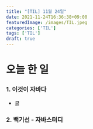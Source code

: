 ```yaml
---
title: "[TIL] 11월 24일"
date: 2021-11-24T16:36:38+09:00
featuredImage: /images/TIL.jpeg
categories: ['TIL']
tags: ['TIL']
draft: true
---
```


# 오늘 한 일

### 1. 이것이 자바다

- 클

### 2. 백기선 - 자바스터디